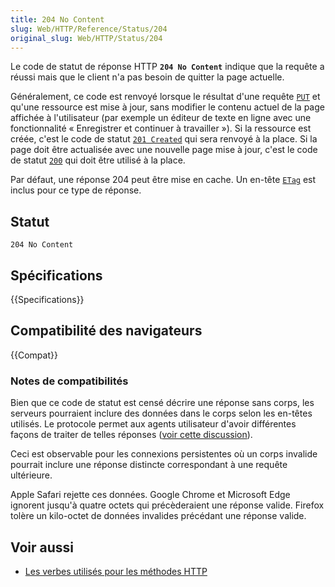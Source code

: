 ```yaml
---
title: 204 No Content
slug: Web/HTTP/Reference/Status/204
original_slug: Web/HTTP/Status/204
---
```


Le code de statut de réponse HTTP **`204 No Content`** indique que la requête a réussi mais que le client n'a pas besoin de quitter la page actuelle.

Généralement, ce code est renvoyé lorsque le résultat d'une requête [`PUT`](/fr/docs/Web/HTTP/Methods/PUT) et qu'une ressource est mise à jour, sans modifier le contenu actuel de la page affichée à l'utilisateur (par exemple un éditeur de texte en ligne avec une fonctionnalité «&nbsp;Enregistrer et continuer à travailler&nbsp;»). Si la ressource est créée, c'est le code de statut [`201 Created`](/fr/docs/Web/HTTP/Status/201) qui sera renvoyé à la place. Si la page doit être actualisée avec une nouvelle page mise à jour, c'est le code de statut [`200`](/fr/docs/Web/HTTP/Status/200) qui doit être utilisé à la place.

Par défaut, une réponse 204 peut être mise en cache. Un en-tête [`ETag`](/fr/docs/Web/HTTP/Headers/ETag) est inclus pour ce type de réponse.

## Statut

```
204 No Content
```

## Spécifications

{{Specifications}}

## Compatibilité des navigateurs

{{Compat}}

### Notes de compatibilités

Bien que ce code de statut est censé décrire une réponse sans corps, les serveurs pourraient inclure des données dans le corps selon les en-têtes utilisés. Le protocole permet aux agents utilisateur d'avoir différentes façons de traiter de telles réponses ([voir cette discussion](https://github.com/httpwg/http11bis/issues/26)).

Ceci est observable pour les connexions persistentes où un corps invalide pourrait inclure une réponse distincte correspondant à une requête ultérieure.

Apple Safari rejette ces données. Google Chrome et Microsoft Edge ignorent jusqu'à quatre octets qui précèderaient une réponse valide. Firefox tolère un kilo-octet de données invalides précédant une réponse valide.

## Voir aussi

- [Les verbes utilisés pour les méthodes HTTP](/fr/docs/Web/HTTP/Methods)
